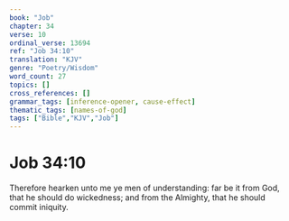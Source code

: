 ```yaml
---
book: "Job"
chapter: 34
verse: 10
ordinal_verse: 13694
ref: "Job 34:10"
translation: "KJV"
genre: "Poetry/Wisdom"
word_count: 27
topics: []
cross_references: []
grammar_tags: [inference-opener, cause-effect]
thematic_tags: [names-of-god]
tags: ["Bible","KJV","Job"]
---
```


# Job 34:10

Therefore hearken unto me ye men of understanding: far be it from God, that he should do wickedness; and from the Almighty, that he should commit iniquity.
